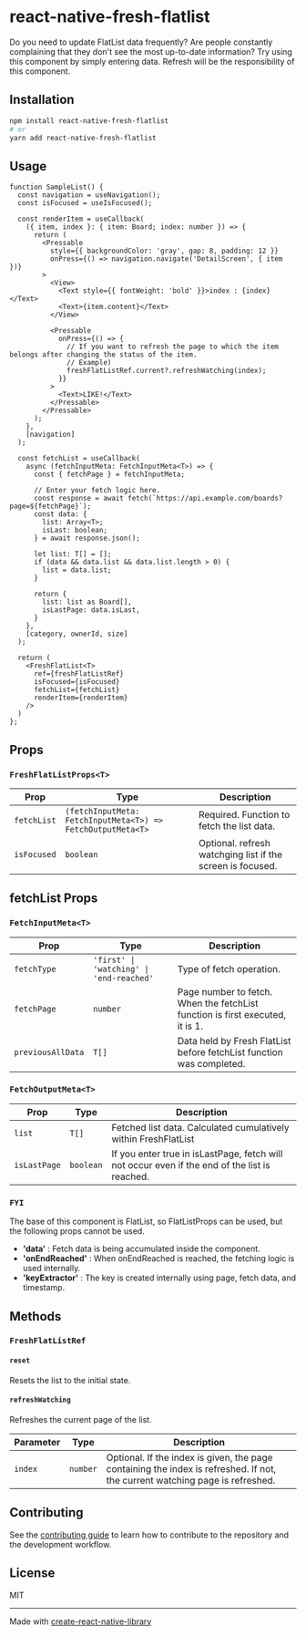 # react-native-fresh-flatlist

Do you need to update FlatList data frequently? Are people constantly complaining that they don't see the most up-to-date information? Try using this component by simply entering data. Refresh will be the responsibility of this component.

## Installation

```sh
npm install react-native-fresh-flatlist
# or
yarn add react-native-fresh-flatlist
```

## Usage


```tsx
function SampleList() {
  const navigation = useNavigation();
  const isFocused = useIsFocused();

  const renderItem = useCallback(
    ({ item, index }: { item: Board; index: number }) => {
      return (
        <Pressable
          style={{ backgroundColor: 'gray', gap: 8, padding: 12 }}
          onPress={() => navigation.navigate('DetailScreen', { item })}
        >
          <View>
            <Text style={{ fontWeight: 'bold' }}>index : {index}</Text>
            <Text>{item.content}</Text>
          </View>

          <Pressable
            onPress={() => {
              // If you want to refresh the page to which the item belongs after changing the status of the item.
              // Example)
              freshFlatListRef.current?.refreshWatching(index);
            }}
          >
            <Text>LIKE!</Text>
          </Pressable>
        </Pressable>
      );
    },
    [navigation]
  );

  const fetchList = useCallback(
    async (fetchInputMeta: FetchInputMeta<T>) => {
      const { fetchPage } = fetchInputMeta;

      // Enter your fetch logic here.
      const response = await fetch(`https://api.example.com/boards?page=${fetchPage}`);
      const data: {
        list: Array<T>;
        isLast: boolean;
      } = await response.json();

      let list: T[] = [];
      if (data && data.list && data.list.length > 0) {
        list = data.list;
      }

      return {
        list: list as Board[],
        isLastPage: data.isLast,
      }
    },
    [category, ownerId, size]
  );

  return (
    <FreshFlatList<T>
      ref={freshFlatListRef}
      isFocused={isFocused}
      fetchList={fetchList}
      renderItem={renderItem}
    />
  )
};
```

## Props

### `FreshFlatListProps<T>`

| Prop           | Type                                                     | Description                                            |
|----------------|----------------------------------------------------------|--------------------------------------------------------|
| `fetchList`    | `(fetchInputMeta: FetchInputMeta<T>) => FetchOutputMeta<T>` | Required. Function to fetch the list data.             |
| `isFocused`    | `boolean`                                    | Optional. refresh watchging list if the screen is focused. |

## fetchList Props

### `FetchInputMeta<T>`

| Prop        | Type                | Description                                                                    |
|-------------|---------------------|--------------------------------------------------------------------------------|
| `fetchType` | `'first' \| 'watching' \| 'end-reached'` | Type of fetch operation.                                                       |
| `fetchPage` | `number`            | Page number to fetch.  When the fetchList function is first executed, it is 1. |
| `previousAllData`      | `T[]`               | Data held by Fresh FlatList before fetchList function was completed.                   |

### `FetchOutputMeta<T>`

| Prop          | Type                | Description                                                                                    |
|---------------|---------------------|------------------------------------------------------------------------------------------------|
| `list`        | `T[]`               | Fetched list data. Calculated cumulatively within FreshFlatList                                |
| `isLastPage`  | `boolean`           | If you enter true in isLastPage, fetch will not occur even if the end of the list is reached.  |

### `FYI`
The base of this component is FlatList, so FlatListProps can be used, but the following props cannot be used.
- **'data'** : Fetch data is being accumulated inside the component.
- **'onEndReached'** : When onEndReached is reached, the fetching logic is used internally.
- **'keyExtractor'** : The key is created internally using page, fetch data, and timestamp.


## Methods

### `FreshFlatListRef`

#### `reset`

Resets the list to the initial state.

#### `refreshWatching`

Refreshes the current page of the list.

| Parameter | Type    | Description                                                                                                                  |
|-----------|---------|------------------------------------------------------------------------------------------------------------------------------|
| `index`   | `number`| Optional. If the index is given, the page containing the index is refreshed. If not, the current watching page is refreshed. |


## Contributing

See the [contributing guide](CONTRIBUTING.md) to learn how to contribute to the repository and the development workflow.

## License

MIT

---

Made with [create-react-native-library](https://github.com/callstack/react-native-builder-bob)
